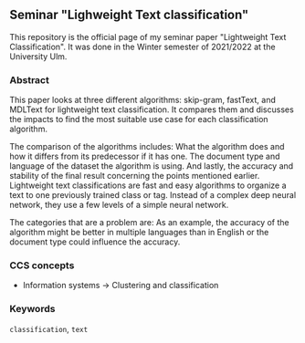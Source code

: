 ## Seminar "Lighweight Text classification"
   [TODO]: :heavy_exclamation_mark:
   [DONE]: :heavy_check_mark:
   [PENDING]: :clock5:
   [Mindmap]: https://www.mindmeister.com/2089883874
   [LaTex]: https://www.overleaf.com/project/6190165fdd7287462ac6f1cc
<!--  yeah you cann look into these links if they are still working :D -->


This repository is the official page of my seminar paper "Lightweight Text Classification". It was done in the Winter semester of 2021/2022 at the University Ulm.

### Abstract
This paper looks at three different algorithms: skip-gram, fastText, and MDLText for lightweight text classification. It compares them and discusses the impacts to find the most suitable use case for each classification algorithm.

The comparison of the algorithms includes:
What the algorithm does and how it differs from its predecessor if it has one. 
The document type and language of the dataset the algorithm is using.
And lastly, the accuracy and stability of the final result concerning the points mentioned earlier.
Lightweight text classifications are fast and easy algorithms to organize a text to one previously trained class or tag. Instead of a complex deep neural network, they use a few levels of a simple neural network.

The categories that are a problem are:
As an example, the accuracy of the algorithm might be better in multiple languages than in English or the document type could influence the accuracy.

### CCS concepts
 - Information systems → Clustering and classification

### Keywords
`classification`, `text`
